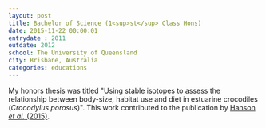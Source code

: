 ```yaml
---
layout: post
title: Bachelor of Science (1<sup>st</sup> Class Hons)
date: 2015-11-22 00:00:01
entrydate : 2011
outdate: 2012
school: The University of Queensland
city: Brisbane, Australia
categories: educations
---
```


My honors thesis was titled "Using stable isotopes to assess the relationship between body-size, habitat use and diet in estuarine crocodiles (_Crocodylus porosus_)". This work contributed to the publication by [Hanson _et al._ (2015)](http://onlinelibrary.wiley.com/doi/10.1111/cobi.12551/full).
